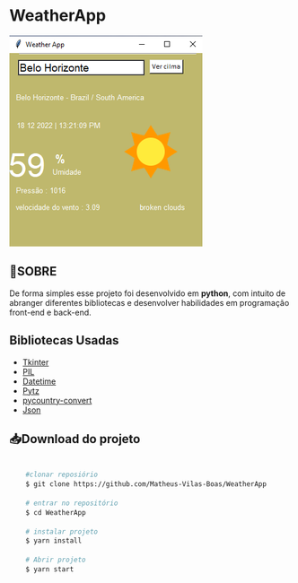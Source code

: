 <h1 text-align="center"> WeatherApp </h1>

<div alig=center>
    <img src = "public\publicimag.png">
</div>

<h2> 📃SOBRE</h2>
<p>De forma simples esse projeto foi desenvolvido em <strong>python</strong>, com intuito de abranger diferentes bibliotecas e desenvolver habilidades em programação front-end e back-end. </p>

<h2> Bibliotecas Usadas </h2>

- [Tkinter](https://docs.python.org/3/library/tkinter.html)
- [PIL](https://pillow.readthedocs.io/en/stable/)
- [Datetime](https://docs.python.org/3/library/datetime.html)
- [Pytz](https://pypi.org/project/pytz/)
- [pycountry-convert](https://pypi.org/project/pycountry-convert/)
- [Json](https://www.json.org/json-pt.html)

<h2> 📥Download do projeto</h2>

```Bash

    #clonar reposiório
    $ git clone https://github.com/Matheus-Vilas-Boas/WeatherApp

    # entrar no repositório
    $ cd WeatherApp

    # instalar projeto
    $ yarn install 

    # Abrir projeto
    $ yarn start 

```

